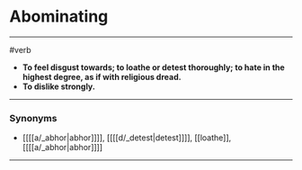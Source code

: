 # Abominating
---
#verb
- **To feel disgust towards; to loathe or detest thoroughly; to hate in the highest degree, as if with religious dread.**
- **To dislike strongly.**
---
### Synonyms
- [[[[a/_abhor|abhor]]]], [[[[d/_detest|detest]]]], [[loathe]], [[[[a/_abhor|abhor]]]]
---
